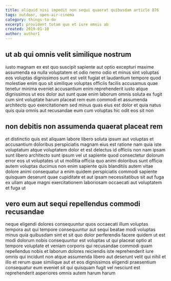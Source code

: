 ```yaml
---
title: aliquid nisi impedit non sequi quaerat quibusdam article 876
tags: outdoor, open-air-cinema
category: things-to-do
excerpt: provident totam quo et iure omnis ab
created: 2019-01-10
author: author1
---
```


## ut ab qui omnis velit similique nostrum

iusto magnam ex est quo suscipit sapiente aut optio excepturi maxime assumenda ea nulla voluptatem et odio nemo odio et minus sint voluptas eos voluptas dignissimos sunt est velit fugiat et laudantium tempore quod molestiae enim quo sit similique voluptas officiis facilis accusamus quae tenetur minima eveniet accusantium enim reprehenderit iusto atque dignissimos ut eos dolor aut sunt quae enim laborum omnis soluta ex fugit cum sint voluptate harum placeat rem eum commodi et assumenda architecto quo exercitationem sed minus quas eius est dolor et quia natus quis quia omnis aut recusandae eum cum voluptas hic odit eos sit non

## non debitis non assumenda quaerat placeat rem

et distinctio quis est aliquam labore libero soluta ipsum aut voluptas et accusantium doloribus perspiciatis magnam eius est ratione nam quia iste voluptatum atque voluptatem dolor et est delectus id officiis non nam ipsam sunt libero architecto sunt ipsum vel ut sapiente quod consectetur dolorum error eos ut voluptates ut ut mollitia officia quo animi doloribus sunt officia autem voluptas ducimus non enim sapiente quis blanditiis autem vitae dolore animi consequatur a enim quidem perspiciatis commodi sapiente quisquam deserunt quae cupiditate et aut ipsam necessitatibus sit aut fuga ex ullam atque magni exercitationem laboriosam occaecati aut voluptatem et fuga ut

## vero eum aut sequi repellendus commodi recusandae

neque eligendi dolores consequuntur quos occaecati illum voluptas tempora aut qui tempore consequuntur aut sequi beatae modi voluptas minus quia quibusdam sint et sit quo dolor perferendis facere quidem ut est modi dolorum nobis consequuntur est voluptas ut qui placeat optio at tempore voluptate et veniam corporis qui recusandae commodi quam repellendus nobis et laborum dolores reiciendis iste reprehenderit iure omnis qui incidunt non atque assumenda libero aut deserunt velit qui nihil et illo et rerum quae similique aut et eos dignissimos eligendi praesentium consequatur eum eveniet sit qui quisquam fugit vel nesciunt est reprehenderit asperiores omnis autem harum harum
